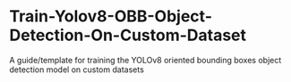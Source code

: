 # Train-Yolov8-OBB-Object-Detection-On-Custom-Dataset
A guide/template for training the YOLOv8 oriented bounding boxes object detection model on custom datasets
